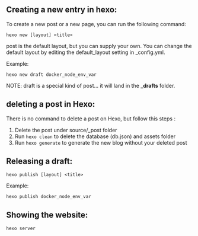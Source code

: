 
## Creating a new entry in hexo:

To create a new post or a new page, you can run the following command:

```
hexo new [layout] <title>
```

post is the default layout, but you can supply your own. You can change the default layout by editing the default_layout setting in _config.yml.

Example:
```
hexo new draft docker_node_env_var
```
NOTE: draft is a special kind of post... it will land in the __\_drafts__ folder.

## deleting a post in Hexo:
There is no command to delete a post on Hexo, but follow this steps :

1. Delete the post under source/_post folder
2. Run ```hexo clean``` to delete the database (db.json) and assets folder
3. Run ```hexo generate``` to generate the new blog without your deleted post

## Releasing a draft:

```
hexo publish [layout] <title>
```

Example:
```
hexo publish docker_node_env_var
```

## Showing the website:
```
hexo server
```